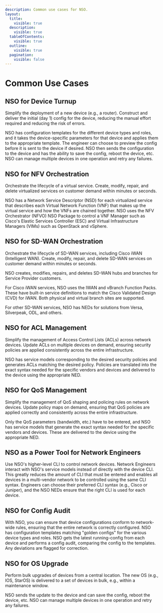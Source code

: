 ```yaml
---
description: Common use cases for NSO.
layout:
  title:
    visible: true
  description:
    visible: true
  tableOfContents:
    visible: true
  outline:
    visible: true
  pagination:
    visible: false
---
```


# Common Use Cases

## **NSO for Device Turnup**

Simplify the deployment of a new device (e.g., a router). Construct and deliver the initial (day 1) config for the device, reducing the manual effort required and reducing the risk of errors.

NSO has configuration templates for the different device types and roles, and it takes the device-specific parameters for that device and applies them to the appropriate template. The engineer can choose to preview the config before it is sent to the device if desired. NSO then sends the configuration to the device and has the ability to save the config, reboot the device, etc. NSO can manage multiple devices in one operation and retry any failures.

## **NSO for NFV Orchestration**

Orchestrate the lifecycle of a virtual service. Create, modify, repair, and delete virtualized services on customer demand within minutes or seconds.

NSO has a Network Service Descriptor (NSD) for each virtualized service that describes each Virtual Network Function (VNF) that makes up the virtual service and how the VNFs are chained together. NSO uses the NFV Orchestrator (NFVO) NSO Package to control a VNF Manager such as Cisco's Elastic Services Controller (ESC) and Virtual Infrastructure Managers (VIMs) such as OpenStack and vSphere.

## **NSO for SD-WAN Orchestration**

Orchestrate the lifecycle of SD-WAN services, including Cisco iWAN (Intelligent WAN). Create, modify, repair, and delete SD-WAN services on customer demand within minutes or seconds.

NSO creates, modifies, repairs, and deletes SD-WAN hubs and branches for Service Provider customers.

For Cisco iWAN services, NSO uses the IWAN and vBranch Function Packs. These have built-in service definitions to match the Cisco Validated Design (CVD) for iWAN. Both physical and virtual branch sites are supported.

For other SD-WAN services, NSO has NEDs for solutions from Versa, Silverpeak, ODL, and others.

## **NSO for ACL Management**

Simplify the management of Access Control Lists (ACLs) across network devices. Update ACLs on multiple devices on demand, ensuring security policies are applied consistently across the entire infrastructure.

NSO has service models corresponding to the desired security policies and generates ACLs matching the desired policy. Policies are translated into the exact syntax needed for the specific vendors and devices and delivered to the device using the appropriate NED.

## **NSO for QoS Management**

Simplify the management of QoS shaping and policing rules on network devices. Update policy maps on demand, ensuring that QoS policies are applied correctly and consistently across the entire infrastructure.

Only the QoS parameters (bandwidth, etc.) have to be entered, and NSO has service models that generate the exact syntax needed for the specific vendors and devices. These are delivered to the device using the appropriate NED.

## **NSO as a Power Tool for Network Engineers**

Use NSO's higher-level CLI to control network devices. Network Engineers interact with NSO's service models instead of directly with the device CLI. This greatly reduces the amount of CLI that must be entered and enables all devices in a multi-vendor network to be controlled using the same CLI syntax. Engineers can choose their preferred CLI syntax (e.g., Cisco or Juniper), and the NSO NEDs ensure that the right CLI is used for each device.

## **NSO for Config Audit**

With NSO, you can ensure that device configurations conform to network-wide rules, ensuring that the entire network is correctly configured. NSO has configuration templates matching "golden configs" for the various device types and roles. NSO gets the latest running-config from each device and performs a config audit, comparing the config to the templates. Any deviations are flagged for correction.

## **NSO for OS Upgrade**

Perform bulk upgrades of devices from a central location. The new OS (e.g., IOS, StarOS) is delivered to a set of devices in bulk, e.g., within a maintenance window.

NSO sends the update to the device and can save the config, reboot the device, etc. NSO can manage multiple devices in one operation and retry any failures.
